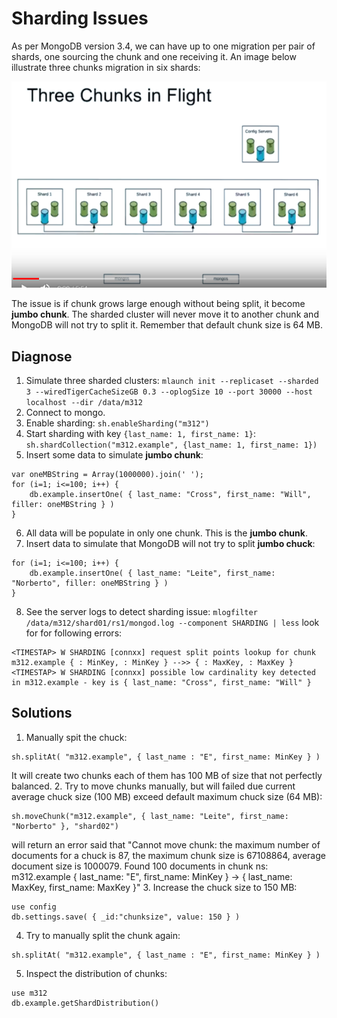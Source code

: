 # Sharding Issues

As per MongoDB version 3.4, we can have up to one migration per pair of shards, one sourcing the chunk and one receiving it. An image below illustrate three chunks migration in six shards:

![migration](picture/migration-chucks.png)

The issue is if chunk grows large enough without being split, it become **jumbo chunk**. The sharded cluster will never move it to another chunk and MongoDB will not try to split it. Remember that default chunk size is 64 MB.


## Diagnose

1. Simulate three sharded clusters:
```mlaunch init --replicaset --sharded 3 --wiredTigerCacheSizeGB 0.3 --oplogSize 10 --port 30000 --host localhost --dir /data/m312```
2. Connect to mongo.
3. Enable sharding:
```sh.enableSharding("m312")```
4. Start sharding with key `{last_name: 1, first_name: 1}`:
```sh.shardCollection("m312.example", {last_name: 1, first_name: 1})```
5. Insert some data to simulate **jumbo chunk**:
```
var oneMBString = Array(1000000).join(' ');
for (i=1; i<=100; i++) {
	db.example.insertOne( { last_name: "Cross", first_name: "Will", filler: oneMBString } )
}
```
6. All data will be populate in only one chunk. This is the **jumbo chunk**.
7. Insert data to simulate that MongoDB will not try to split **jumbo chuck**:
```
for (i=1; i<=100; i++) {
	db.example.insertOne( { last_name: "Leite", first_name: "Norberto", filler: oneMBString } )
}
```
8. See the server logs to detect sharding issue:
```mlogfilter /data/m312/shard01/rs1/mongod.log --component SHARDING | less```
look for for following errors:
```
<TIMESTAP> W SHARDING [connxx] request split points lookup for chunk m312.example { : MinKey, : MinKey } -->> { : MaxKey, : MaxKey }
<TIMESTAP> W SHARDING [connxx] possible low cardinality key detected in m312.example - key is { last_name: "Cross", first_name: "Will" }
```


## Solutions

1. Manually spit the chuck:
```
sh.splitAt( "m312.example", { last_name : "E", first_name: MinKey } )
```
It will create two chunks each of them has 100 MB of size that not perfectly balanced.
2. Try to move chunks manually, but will failed due current average chuck size (100 MB) exceed default maximum chuck size (64 MB):
```
sh.moveChunk("m312.example", { last_name: "Leite", first_name: "Norberto" }, "shard02")
```
will return an error said that "Cannot move chunk: the maximum number of documents for a chuck is 87, the maximum chunk size is 67108864, average document size is 1000079. Found 100 documents in chunk ns: m312.example { last_name: \"E\", first_name: MinKey } -> { last_name: MaxKey, first_name: MaxKey }"
3. Increase the chuck size to 150 MB:
```
use config
db.settings.save( { _id:"chunksize", value: 150 } )
```
4. Try to manually split the chunk again:
```
sh.splitAt( "m312.example", { last_name : "E", first_name: MinKey } )
```
5. Inspect the distribution of chunks:
```
use m312
db.example.getShardDistribution()
```